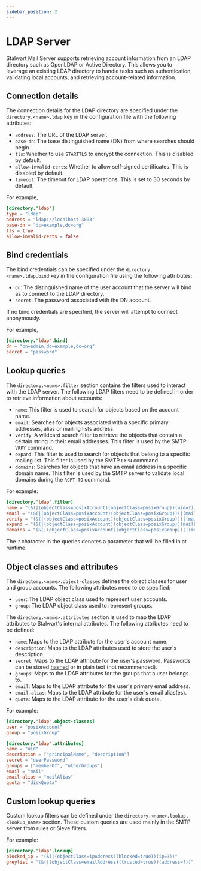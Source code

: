 ```yaml
---
sidebar_position: 2
---
```


# LDAP Server

Stalwart Mail Server supports retrieving account information from an LDAP directory such as OpenLDAP or Active Directory. This allows you to leverage an existing LDAP directory to handle tasks such as authentication, validating local accounts, and retrieving account-related information.

## Connection details

The connection details for the LDAP directory are specified under the `directory.<name>.ldap` key in the configuration file with the following attributes:

- `address`: The URL of the LDAP server.
- `base-dn`: The base distinguished name (DN) from where searches should begin.
- `tls`: Whether to use `STARTTLS` to encrypt the connection. This is disabled by default.
- `allow-invalid-certs`: Whether to allow self-signed certificates. This is disabled by default.
- `timeout`: The timeout for LDAP operations. This is set to 30 seconds by default.

For example,

```toml
[directory."ldap"]
type = "ldap"
address = "ldap://localhost:3893"
base-dn = "dc=example,dc=org"
tls = true
allow-invalid-certs = false
```

## Bind credentials

The bind credentials can be specified under the `directory.<name>.ldap.bind` key in the configuration file using the following attributes:

- `dn`: The distinguished name of the user account that the server will bind as to connect to the LDAP directory.
- `secret`: The password associated with the DN account.

If no bind credentials are specified, the server will attempt to connect anonymously.

For example,

```toml
[directory."ldap".bind]
dn = "cn=admin,dc=example,dc=org"
secret = "password"
```

## Lookup queries

The `directory.<name>.filter` section contains the filters used to interact with the LDAP server. The following LDAP filters need to be defined in order to retrieve information about accounts:

- `name`: This filter is used to search for objects based on the account name.
- `email`: Searches for objects associated with a specific primary addresses, alias or mailing lists address.
- `verify`: A wildcard search filter to retrieve the objects that contain a certain string in their email addresses. This filter is used by the SMTP `VRFY` command.
- `expand`: This filter is used to search for objects that belong to a specific mailing list. This filter is used by the SMTP `EXPN` command.
- `domains`: Searches for objects that have an email address in a specific domain name. This filter is used by the SMTP server to validate local domains during the `RCPT TO` command.

For example:

```toml
[directory."ldap".filter]
name = "(&(|(objectClass=posixAccount)(objectClass=posixGroup))(uid=?))"
email = "(&(|(objectClass=posixAccount)(objectClass=posixGroup))(|(mail=?)(mailAlias=?)(mailList=?)))"
verify = "(&(|(objectClass=posixAccount)(objectClass=posixGroup))(|(mail=*?*)(mailAlias=*?*)))"
expand = "(&(|(objectClass=posixAccount)(objectClass=posixGroup))(mailList=?))"
domains = "(&(|(objectClass=posixAccount)(objectClass=posixGroup))(|(mail=*@?)(mailAlias=*@?)))"
```

The `?` character in the queries denotes a parameter that will be filled in at runtime.

## Object classes and attributes

The `directory.<name>.object-classes` defines the object classes for user and group accounts. The following attributes need to be specified:

- `user`: The LDAP object class used to represent user accounts.
- `group`: The LDAP object class used to represent groups.

The `directory.<name>.attributes` section is used to map the LDAP attributes to Stalwart's internal attributes. The following attributes need to be defined:

- `name`: Maps to the LDAP attribute for the user's account name.
- `description`: Maps to the LDAP attributes used to store the user's description.
- `secret`: Maps to the LDAP attribute for the user's password. Passwords can be stored [hashed](/docs/directory/users#passwords) or in plain text (not recommended).
- `groups`: Maps to the LDAP attributes for the groups that a user belongs to.
- `email`: Maps to the LDAP attribute for the user's primary email address.
- `email-alias`: Maps to the LDAP attribute for the user's email alias(es).
- `quota`: Maps to the LDAP attribute for the user's disk quota.

For example:

```toml
[directory."ldap".object-classes]
user = "posixAccount"
group = "posixGroup"

[directory."ldap".attributes]
name = "uid"
description = ["principalName", "description"]
secret = "userPassword"
groups = ["memberOf", "otherGroups"]
email = "mail"
email-alias = "mailAlias"
quota = "diskQuota"
```

## Custom lookup queries

Custom lookup filters can be defined under the `directory.<name>.lookup.<lookup_name>` section. These custom queries are used mainly in the SMTP server from rules or Sieve filters.

For example:

```toml
[directory."ldap".lookup]
blocked_ip = "(&(|(objectClass=ipAddress)(blocked=true))(ip=?))"
greylist = "(&(|(objectClass=emailAddress)(trusted=true))(address=?))"
```

